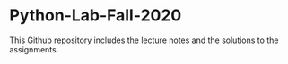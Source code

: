 # Python-Lab-Fall-2020

This Github repository includes the lecture notes and the solutions to the assignments.
